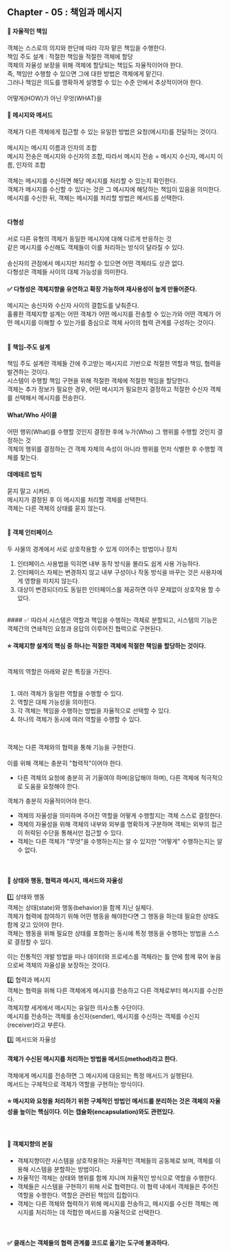 ## Chapter - 05 : 책임과 메시지

#### 📌  자율적인 책임 </br>
객체는 스스로의 의지와 판단에 따라 각자 맡은 책임을 수행한다. </br>
책임 주도 설계 : 적절한 책임을 적절한 객체에 할당 </br>
객체의 자율성 보장을 위해 객체에 할당되는 책임도 자율적이어야 한다. </br>
즉, 책임만 수행할 수 있으면 그에 대한 방법은 객체에게 맡긴다.</br>
그러나 책임은 의도를 명확하게 설명할 수 있는 수준 안에서 추상적이어야 한다.</br>
</br>
어떻게(HOW)가 아닌 무엇(WHAT)을
</br>

#### 📌 메시지와 메서드 </br>
객체가 다른 객체에게 접근할 수 있는 유일한 방법은 요청(메시지)를 전달하는 것이다. </br>
</br>
메시지는 메시지 이름과 인자의 조합 </br>
메시지 전송은 메시지와 수신자의 조합, 따라서 메시지 전송 = 메시지 수신자, 메시지 이름, 인자의 조합 </br>
</br>
객체는 메시지를 수신하면 해당 메시지를 처리할 수 있는지 확인한다. </br>
객체가 메시지를 수신할 수 있다는 것은 그 메시지에 해당하는 책임이 있음을 의미한다. </br>
메시지를 수신한 뒤, 객체는 메시지를 처리할 방법은 메서드를 선택한다. </br></br>

#### 다형성</br>
서로 다른 유형의 객체가 동일한 메시지에 대해 다르게 반응하는 것</br>
같은 메시지를 수신해도 객체들이 이를 처리하는 방식이 달라질 수 있다.</br>
</br>
송신자의 관점에서 메시지만 처리할 수 있으면 어떤 객체라도 상관 없다.</br>
다형성은 객체들 사이의 대체 가능성을 의미한다.</br>

#### ✅ 다형성은 객체지향을 유연하고 확장 가능하며 재사용성이 높게 만들어준다.</br>
메시지는 송신자와 수신자 사이의 결합도를 낮춰준다.</br>
훌륭한 객체지향 설계는 어떤 객체가 어떤 메시지를 전송할 수 있는가와 어떤 객체가 어떤 메시지를 이해할 수 있는가를 중심으로 객체 사이의 협력 관계를 구성하는 것이다.</br>
</br>

#### 📌 책임-주도 설계</br>
책임 주도 설계란 객체들 간에 주고받는 메시지르 기반으로 적절한 역할과 책임, 협력을 발견하는 것이다. </br>
시스템이 수행할 책임 구현을 위해 적절한 객체에 적절한 책임을 할당한다. </br>
객체는 추가 정보가 필요한 경우, 어떤 메시지가 필요한지 결정하고 적절한 수신자 객체를 선택해서 메시지를 전송한다. </br>
#### What/Who 사이클</br>
어떤 행위(What)를 수행할 것인지 결정한 후에 누가(Who) 그 행위를 수행할 것인지 결정하는 것</br>
객체의 행위를 결정하는 건 객체 자체의 속성이 아니라 행위를 먼저 식별한 후 수행할 객체를 찾는다.</br>
#### 데메테르 법칙</br>
묻지 말고 시켜라.</br>
메시지가 결정된 후 이 메시지를 처리할 객체를 선택한다.</br>
객체는 다른 객체의 상태를 묻지 않는다.</br>
</br>

#### 📌 객체 인터페이스 </br>
두 사물의 경계에서 서로 상호작용할 수 있게 이어주는 방법이나 장치</br>
1. 인터페이스 사용법을 익히면 내부 동작 방식을 몰라도 쉽게 사용 가능하다.</br>
2. 인터페이스 자체는 변경하지 않고 내부 구성이나 작동 방식을 바꾸는 것은 사용자에게 영향을 미치지 않는다.</br>
3. 대상이 변경되더라도 동일한 인터페이스를 제공하면 아무 문제없이 상호작용 할 수 있다.</br>
</br>
#### ✅ 따라서 시스템은 역할과 책임을 수행하는 객체로 분할되고, 시스템의 기능은 객체간의 연쇄적인 요청과 응답의 이루어진 협력으로 구현된다. 

#### ⭐️ 객체지향 설계의 핵심 중 하나는 적절한 객체에 적절한 책임을 할당하는 것이다. 
</br>
객체의 역할은 아래와 같은 특징을 가진다. </br></br>

1. 여러 객체가 동일한 역할을 수행할 수 있다. </br>
2. 역할은 대체 가능성을 의미힌다. </br>
3. 각 객체는 책임을 수행하는 방법을 자율적으로 선택할 수 있다. </br>
4. 하나의 객체가 동시에 여러 역할을 수행할 수 있다. </br>

</br>

객체는 다른 객체와의 협력을 통해 기능을 구현한다.</br></br>
이를 위해 객체는 충분히 "협력적"이어야 한다.</br>
- 다른 객체의 요청에 충분히 귀 기울여야 하며(응답해야 하며), 다른 객체에 적극적으로 도움을 요청해야 한다. </br>

객체가 충분히 자율적이어야 한다. </br>
- 객체의 자율성을 의미하며 주어진 역할을 어떻게 수행할지는 객체 스스로 결정한다. </br>
- 객체의 자율성을 위해 객체의 내부와 외부를 명확하게 구분하며 객체는 외부의 접근이 허락된 수단을 통해서만 접근할 수 있다.</br>
- 객체는 다른 객체가 "무엇"을 수행하는지는 알 수 있지만 "어떻게" 수행하는지는 알 수 없다.
</br>

#### 📌 상태와 행동, 협력과 메시지, 매서드와 자율성
1️⃣ 상태와 행동 </br>
객체는 상태(state)와 행동(behavior)을 함께 지닌 실체다. </br>
객체가 협력에 참여하기 위해 어떤 행동을 해야한다면 그 행동을 하는데 필요한 상태도 함께 갖고 있어야 한다. </br>
객체는 행동을 위해 필요한 상태를 포함하는 동시에 특정 행동을 수행하는 방법을 스스로 결정할 수 있다. </br>

이는 전통적인 개발 방법을 떠나 데이터와 프로세스를 객체라는 틀 안에 함께 묶어 놓음으로써 객체의 자율성을 보장하는 것이다. </br>

2️⃣ 협력과 메시지 </br>
객체는 협력을 위해 다른 객체에게 메시지를 전송하고 다른 객체로부터 메시지를 수신한다. </br>
객체지향 세게에서 메시지는 유일한 의사소통 수단이다. </br>
메시지를 전송하는 객체를 송신자(sender), 메시지를 수신하는 객체를 수신지(receiver)라고 부른다. </br>

3️⃣ 메서드와 자율성 </br>
#### 객체가 수신된 메시지를 처리하는 방법을 메서드(method)라고 한다. </br>
객체에게 메시지를 전송하면 그 메시지에 대응되는 특정 메서드가 실행된다. </br>
메서드는 구체적으로 객체가 역할을 구현하는 방식이다. </br>

####  ⭐️ 메시지와 요청을 처리하기 위한 구체적인 방법인 메서드를 분리하는 것은 객체의 자율성을 높이는 핵심이다. 이는 캡슐화(encapsulation)와도 관련있다. 

</br>

####  📌 객체지향의 본질
- 객체지향이란 시스템을 상호작용하는 자율적인 객체들의 공동체로 보며, 객체를 이용해 시스템을 분할하는 방법이다.
- 자율적인 객체는 상태와 행위를 함께 지니며 자율적인 방식으로 역할을 수행한다.
- 객체들은 시스템을 구현하기 위해 서로 협력한다. 이 협력 내에서 객체들은 주어진 역할을 수행한다. 역할은 관련된 책임의 집합이다.
- 객체는 다른 객체와 협력하기 위해 메시지를 전송하고, 메시지를 수신한 객체는 메시지를 처리하는 데 적합한 메서드를 자율적으로 선택한다.
</br>

####  ✅ 클래스는 객체들의 협력 관계를 코드로 옮기는 도구에 불과하다.
